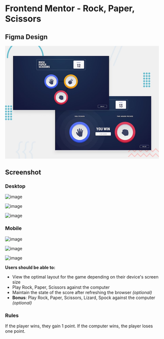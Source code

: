# Frontend Mentor - Rock, Paper, Scissors

## Figma Design

![Design preview for the Rock, Paper, Scissors coding challenge](./design/desktop-preview.jpg)

## Screenshot

### Desktop

![image](https://user-images.githubusercontent.com/66732877/119222325-69468700-bb11-11eb-914c-0e1c05611b41.png)

![image](https://user-images.githubusercontent.com/66732877/119222328-6e0b3b00-bb11-11eb-8f38-b94302efe47d.png)

![image](https://user-images.githubusercontent.com/66732877/119222330-706d9500-bb11-11eb-96f2-d0586e82e5d4.png)

### Mobile

![image](https://user-images.githubusercontent.com/66732877/119222342-89764600-bb11-11eb-9cca-d63d1e4a50e3.png)

![image](https://user-images.githubusercontent.com/66732877/119222345-8e3afa00-bb11-11eb-878e-d6a835101e61.png)

![image](https://user-images.githubusercontent.com/66732877/119222349-95620800-bb11-11eb-971a-5108deeb75d3.png)

**Users should be able to:**

- View the optimal layout for the game depending on their device's screen size
- Play Rock, Paper, Scissors against the computer
- Maintain the state of the score after refreshing the browser _(optional)_
- **Bonus**: Play Rock, Paper, Scissors, Lizard, Spock against the computer _(optional)_

### Rules

If the player wins, they gain 1 point. If the computer wins, the player loses one point.


